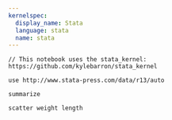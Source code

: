 ```yaml
---
kernelspec:
  display_name: Stata
  language: stata
  name: stata
---
```


```{code-cell}
// This notebook uses the stata_kernel: https://github.com/kylebarron/stata_kernel
```

```{code-cell}
use http://www.stata-press.com/data/r13/auto
```

```{code-cell}
summarize
```

```{code-cell}
scatter weight length
```

